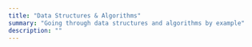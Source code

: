 ```yaml
---
title: "Data Structures & Algorithms"
summary: "Going through data structures and algorithms by example"
description: ""
---
```


